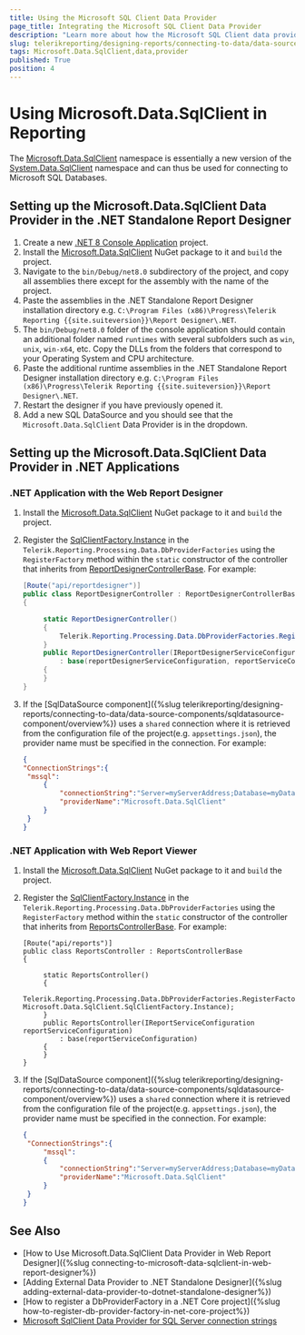 ```yaml
---
title: Using the Microsoft SQL Client Data Provider
page_title: Integrating the Microsoft SQL Client Data Provider
description: "Learn more about how the Microsoft SQL Client data provider can be used by the SqlDataSource component to connect to MS SQL databases in Telerik Reporting."
slug: telerikreporting/designing-reports/connecting-to-data/data-source-components/sqldatasource-component/using-data-providers/using-microsfost-data-sqlclient-data-provider
tags: Microsoft.Data.SqlClient,data,provider
published: True
position: 4
---
```


# Using Microsoft.Data.SqlClient in Reporting

The [Microsoft.Data.SqlClient](https://learn.microsoft.com/en-us/sql/connect/ado-net/introduction-microsoft-data-sqlclient-namespace?view=sql-server-ver16) namespace is essentially a new version of the [System.Data.SqlClient](https://learn.microsoft.com/en-us/dotnet/api/system.data.sqlclient?view=net-8.0) namespace and can thus be used for connecting to Microsoft SQL Databases.

## Setting up the Microsoft.Data.SqlClient Data Provider in the .NET Standalone Report Designer

1. Create a new [.NET 8 Console Application](https://learn.microsoft.com/en-us/dotnet/csharp/tutorials/console-teleprompter) project.
1. Install the [Microsoft.Data.SqlClient](https://www.nuget.org/packages/Microsoft.Data.SqlClient/) NuGet package to it and `build` the project.
1. Navigate to the `bin/Debug/net8.0` subdirectory of the project, and copy all assemblies there except for the assembly with the name of the project.
1. Paste the assemblies in the .NET Standalone Report Designer installation directory e.g. `C:\Program Files (x86)\Progress\Telerik Reporting {{site.suiteversion}}\Report Designer\.NET`.
1. The `bin/Debug/net8.0` folder of the console application should contain an additional folder named `runtimes` with several subfolders such as `win`, `unix`, `win-x64`, etc. Copy the DLLs from the folders that correspond to your Operating System and CPU architecture.
1. Paste the additional runtime assemblies in the .NET Standalone Report Designer installation directory e.g. `C:\Program Files (x86)\Progress\Telerik Reporting {{site.suiteversion}}\Report Designer\.NET`.
1. Restart the designer if you have previously opened it.
1. Add a new SQL DataSource and you should see that the `Microsoft.Data.SqlClient` Data Provider is in the dropdown.

## Setting up the Microsoft.Data.SqlClient Data Provider in .NET Applications

### .NET Application with the Web Report Designer

1. Install the [Microsoft.Data.SqlClient](https://www.nuget.org/packages/Microsoft.Data.SqlClient/) NuGet package to it and `build` the project.
1. Register the [SqlClientFactory.Instance](https://learn.microsoft.com/en-us/dotnet/api/microsoft.data.sqlclient.sqlclientfactory.instance) in the `Telerik.Reporting.Processing.Data.DbProviderFactories` using the `RegisterFactory` method within the `static` constructor of the controller that inherits from [ReportDesignerControllerBase](/api/telerik.webreportdesigner.services.controllers.reportdesignercontrollerbase). For example:

   ```C#
   [Route("api/reportdesigner")]
   public class ReportDesignerController : ReportDesignerControllerBase
   {

   		static ReportDesignerController()
   		{
   			Telerik.Reporting.Processing.Data.DbProviderFactories.RegisterFactory("Microsoft.Data.SqlClient", Microsoft.Data.SqlClient.SqlClientFactory.Instance);
   		}
   		public ReportDesignerController(IReportDesignerServiceConfiguration reportDesignerServiceConfiguration, IReportServiceConfiguration reportServiceConfiguration)
   			: base(reportDesignerServiceConfiguration, reportServiceConfiguration)
   		{
   		}
   }
   ```

1. If the [SqlDataSource component]({%slug telerikreporting/designing-reports/connecting-to-data/data-source-components/sqldatasource-component/overview%}) uses a `shared` connection where it is retrieved from the configuration file of the project(e.g. `appsettings.json`), the provider name must be specified in the connection. For example:

   ```JSON
   {
   "ConnectionStrings":{
   	"mssql":
   		{
   			"connectionString":"Server=myServerAddress;Database=myDataBase;User Id=myUsername;Password=myPassword;",
   			"providerName":"Microsoft.Data.SqlClient"
   		}
   	}
   }
   ```

### .NET Application with Web Report Viewer

1. Install the [Microsoft.Data.SqlClient](https://www.nuget.org/packages/Microsoft.Data.SqlClient/) NuGet package to it and `build` the project.
1. Register the [SqlClientFactory.Instance](https://learn.microsoft.com/en-us/dotnet/api/microsoft.data.sqlclient.sqlclientfactory.instance) in the `Telerik.Reporting.Processing.Data.DbProviderFactories` using the `RegisterFactory` method within the `static` constructor of the controller that inherits from [ReportsControllerBase](/api/telerik.reporting.services.webapi.reportscontrollerbase). For example:

   ```CSharp
   [Route("api/reports")]
   public class ReportsController : ReportsControllerBase
   {

   		static ReportsController()
   		{
   			Telerik.Reporting.Processing.Data.DbProviderFactories.RegisterFactory("Microsoft.Data.SqlClient", Microsoft.Data.SqlClient.SqlClientFactory.Instance);
   		}
   		public ReportsController(IReportServiceConfiguration reportServiceConfiguration)
   			: base(reportServiceConfiguration)
   		{
   		}
   }
   ```

1. If the [SqlDataSource component]({%slug telerikreporting/designing-reports/connecting-to-data/data-source-components/sqldatasource-component/overview%}) uses a `shared` connection where it is retrieved from the configuration file of the project(e.g. `appsettings.json`), the provider name must be specified in the connection. For example:

   ```JSON
   {
   	"ConnectionStrings":{
   		"mssql":
   		{
   			"connectionString":"Server=myServerAddress;Database=myDataBase;User Id=myUsername;Password=myPassword;",
   			"providerName":"Microsoft.Data.SqlClient"
   		}
   	}
   }
   ```

## See Also

- [How to Use Microsoft.Data.SqlClient Data Provider in Web Report Designer]({%slug connecting-to-microsoft-data-sqlclient-in-web-report-designer%})
- [Adding External Data Provider to .NET Standalone Designer]({%slug adding-external-data-provider-to-dotnet-standalone-designer%})
- [How to register a DbProviderFactory in a .NET Core project]({%slug how-to-register-db-provider-factory-in-net-core-project%})
- [Microsoft SqlClient Data Provider for SQL Server connection strings](https://www.connectionstrings.com/microsoft-data-sqlclient/)

